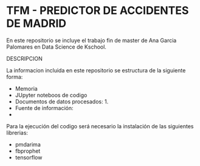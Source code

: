 # TFM - PREDICTOR DE ACCIDENTES DE MADRID

En este repositorio se incluye el trabajo fin de master de Ana Garcia Palomares  en Data Science de Kschool.

DESCRIPCION

La informacion incluida en este repositorio se estructura de la siguiente forma:
- Memoria
- JUpyter noteboos de codigo
- Documentos de datos procesados:
    1.   
- Fuente de información:
- 


Para la ejecución del codigo será necesario la instalación de las siguientes librerias:
- pmdarima
- fbprophet
- tensorflow
